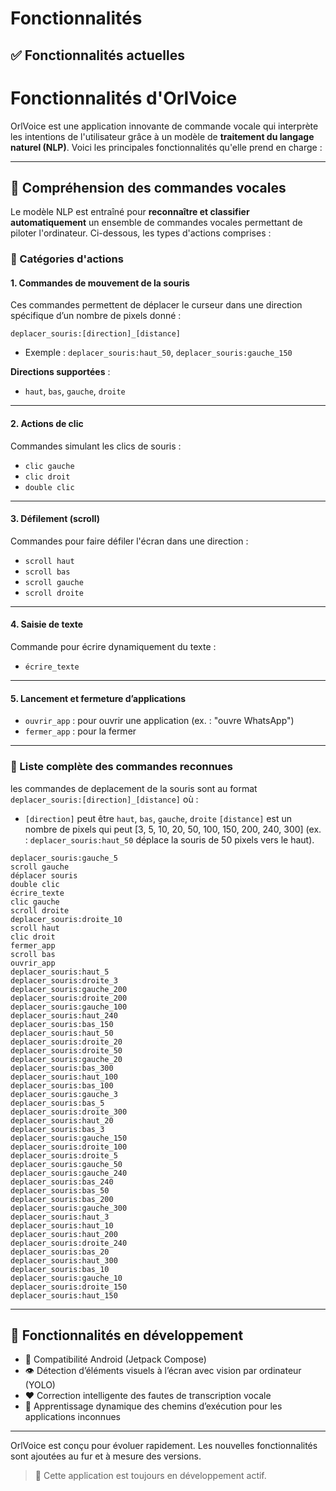 # Fonctionnalités

## ✅ Fonctionnalités actuelles

# Fonctionnalités d'OrlVoice

OrlVoice est une application innovante de commande vocale qui interprète les intentions de l'utilisateur grâce à un modèle de **traitement du langage naturel (NLP)**. Voici les principales fonctionnalités qu'elle prend en charge :

---

## 🧠 Compréhension des commandes vocales

Le modèle NLP est entraîné pour **reconnaître et classifier automatiquement** un ensemble de commandes vocales permettant de piloter l'ordinateur. Ci-dessous, les types d'actions comprises :

### 🎯 Catégories d'actions

#### 1. **Commandes de mouvement de la souris**

Ces commandes permettent de déplacer le curseur dans une direction spécifique d’un nombre de pixels donné :

```
deplacer_souris:[direction]_[distance]
```

* Exemple : `deplacer_souris:haut_50`, `deplacer_souris:gauche_150`

**Directions supportées** :

* `haut`, `bas`, `gauche`, `droite`

---

#### 2. **Actions de clic**

Commandes simulant les clics de souris :

* `clic gauche`
* `clic droit`
* `double clic`

---

#### 3. **Défilement (scroll)**

Commandes pour faire défiler l'écran dans une direction :

* `scroll haut`
* `scroll bas`
* `scroll gauche`
* `scroll droite`

---

#### 4. **Saisie de texte**

Commande pour écrire dynamiquement du texte :

* `écrire_texte`

---

#### 5. **Lancement et fermeture d’applications**

* `ouvrir_app` : pour ouvrir une application (ex. : "ouvre WhatsApp")
* `fermer_app` : pour la fermer

---

### 🧾 Liste complète des commandes reconnues

les commandes de deplacement de la souris sont au format `deplacer_souris:[direction]_[distance]` où :
* `[direction]` peut être `haut`, `bas`, `gauche`, `droite` `[distance]` est un nombre de pixels qui peut [3, 5, 10, 20, 50, 100, 150, 200, 240, 300] (ex. : `deplacer_souris:haut_50` déplace la souris de 50 pixels vers le haut).

```
deplacer_souris:gauche_5
scroll gauche
déplacer souris
double clic
écrire_texte
clic gauche
scroll droite
deplacer_souris:droite_10
scroll haut
clic droit
fermer_app
scroll bas
ouvrir_app
deplacer_souris:haut_5
deplacer_souris:droite_3
deplacer_souris:gauche_200
deplacer_souris:droite_200
deplacer_souris:gauche_100
deplacer_souris:haut_240
deplacer_souris:bas_150
deplacer_souris:haut_50
deplacer_souris:droite_20
deplacer_souris:droite_50
deplacer_souris:gauche_20
deplacer_souris:bas_300
deplacer_souris:haut_100
deplacer_souris:bas_100
deplacer_souris:gauche_3
deplacer_souris:bas_5
deplacer_souris:droite_300
deplacer_souris:haut_20
deplacer_souris:bas_3
deplacer_souris:gauche_150
deplacer_souris:droite_100
deplacer_souris:droite_5
deplacer_souris:gauche_50
deplacer_souris:gauche_240
deplacer_souris:bas_240
deplacer_souris:bas_50
deplacer_souris:bas_200
deplacer_souris:gauche_300
deplacer_souris:haut_3
deplacer_souris:haut_10
deplacer_souris:haut_200
deplacer_souris:droite_240
deplacer_souris:bas_20
deplacer_souris:haut_300
deplacer_souris:bas_10
deplacer_souris:gauche_10
deplacer_souris:droite_150
deplacer_souris:haut_150
```

---

## 🔄 Fonctionnalités en développement

* 📱 Compatibilité Android (Jetpack Compose)
* 👁️ Détection d’éléments visuels à l’écran avec vision par ordinateur (YOLO)
* ❤️ Correction intelligente des fautes de transcription vocale
* 🧠 Apprentissage dynamique des chemins d’exécution pour les applications inconnues

---

OrlVoice est conçu pour évoluer rapidement. Les nouvelles fonctionnalités sont ajoutées au fur et à mesure des versions.
> 🔧 Cette application est toujours en développement actif.
